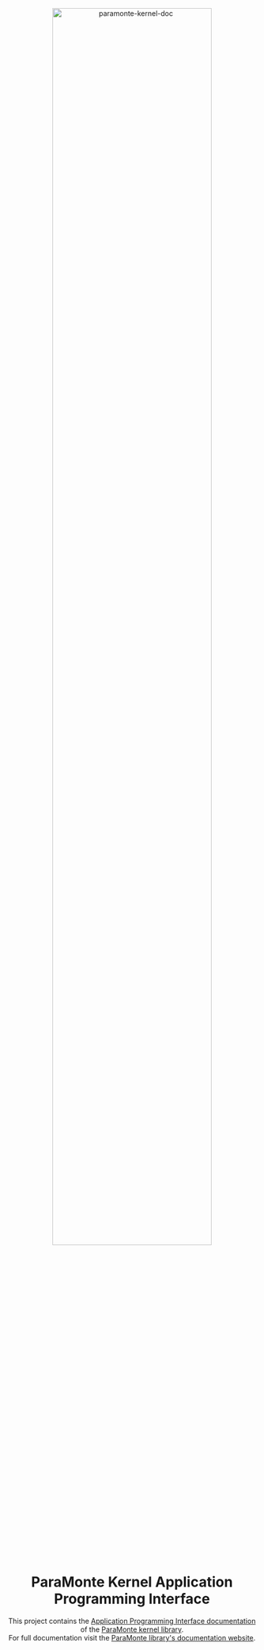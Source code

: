 <div align="center">

<a href="https://cdslaborg.github.io/paramonte-kernel-doc/html/" target="_blank">
    <img alt="paramonte-kernel-doc" src="https://cdslaborg.github.io/paramonte-kernel-doc/html/logo.png" width="80%">
</a>

ParaMonte Kernel Application Programming Interface
==================================================

This project contains the [Application Programming Interface documentation](https://cdslaborg.github.io/paramonte-kernel-doc/html/) of the [ParaMonte kernel library](https://github.com/cdslaborg/paramonte).  
For full documentation visit the [ParaMonte library's documentation website](https://www.cdslab.org/paramonte/).  

</div>
